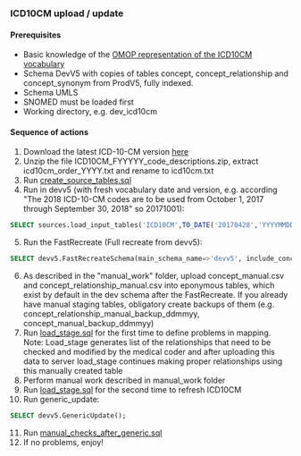 ### ICD10CM upload / update

#### Prerequisites
- Basic knowledge of the [OMOP representation of the ICD10CM vocabulary](https://www.ohdsi.org/web/wiki/doku.php?id=documentation:vocabulary:icd10cm)
- Schema DevV5 with copies of tables concept, concept_relationship and concept_synonym from ProdV5, fully indexed. 
- Schema UMLS
- SNOMED must be loaded first
- Working directory, e.g. dev_icd10cm

#### Sequence of actions
1. Download the latest ICD-10-CM version [here](ftp://ftp.cdc.gov/pub/Health_Statistics/NCHS/Publications/ICD10CM/YYYY)
2. Unzip the file ICD10CM_FYYYYY_code_descriptions.zip, extract icd10cm_order_YYYY.txt and rename to icd10cm.txt
3. Run [create_source_tables.sql](https://github.com/OHDSI/Vocabulary-v5.0/blob/master/ICD10CM/create_source_tables.sql)
4. Run in devv5 (with fresh vocabulary date and version, e.g. according "The 2018 ICD-10-CM codes are to be used from October 1, 2017 through September 30, 2018" so 20171001): 
```sql
SELECT sources.load_input_tables('ICD10CM',TO_DATE('20170428','YYYYMMDD'),'ICD10CM FY2017 code descriptions');
```
5. Run the FastRecreate (Full recreate from devv5):
```sql
SELECT devv5.FastRecreateSchema(main_schema_name=>'devv5', include_concept_ancestor=>true, include_deprecated_rels=>true, include_synonyms=>true);
```
6. As described in the "manual_work" folder, upload concept_manual.csv and concept_relationship_manual.csv into eponymous tables, which exist by default in the dev schema after the FastRecreate.
   If you already have manual staging tables, obligatory create backups of them (e.g. concept_relationship_manual_backup_ddmmyy, concept_manual_backup_ddmmyy)
7. Run [load_stage.sql](https://github.com/OHDSI/Vocabulary-v5.0/blob/master/ICD10CM/load_stage.sql) for the first time to define problems in mapping.
   Note: Load_stage generates list of the relationships that need to be checked and modified by the medical coder and after uploading this data to server load_stage continues making proper relationships using this manually created table
8. Perform manual work described in manual_work folder
9. Run [load_stage.sql](https://github.com/OHDSI/Vocabulary-v5.0/blob/master/ICD10CM/load_stage.sql) for the second time to refresh ICD10CM
10. Run generic_update: 
```sql
SELECT devv5.GenericUpdate();
```
11. Run [manual_checks_after_generic.sql](https://github.com/OHDSI/Vocabulary-v5.0/blob/master/working/manual_checks_after_generic.sql)
12. If no problems, enjoy!

